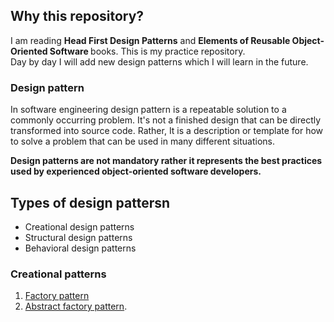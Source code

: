 ## Why this repository?
I am reading <b>Head First Design Patterns</b> and <b> Elements of Reusable Object-Oriented Software </b> books. This is my practice repository. <br/>
Day by day I will add new design patterns which I will learn in the future.

### Design pattern
In software engineering design pattern is a repeatable solution to a commonly occurring problem. 
It's not a finished design that can be directly transformed into source code. 
Rather, It is a description or template for how to solve a problem that can be used in many different situations.

<strong> Design patterns are not mandatory rather it represents the best practices used by experienced object-oriented software developers.</strong>

## Types of design pattersn
* Creational design patterns
* Structural design patterns
* Behavioral design patterns

### Creational patterns
1. [Factory pattern](https://github.com/ashraf789/Software-design-patterns/tree/master/src/factory)
2. [Abstract factory pattern](https://github.com/ashraf789/Software-design-patterns/tree/master/src/abstractFactory).
